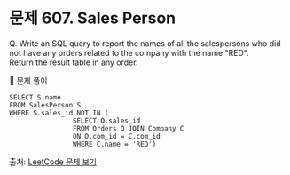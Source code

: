 # 문제 607. Sales Person

Q. Write an SQL query to report the names of all the salespersons who did not have any orders related to the company with the name "RED". <br>
Return the result table in any order.

🔑 문제 풀이
```mysql
SELECT S.name
FROM SalesPerson S
WHERE S.sales_id NOT IN (     
                SELECT O.sales_id
                FROM Orders O JOIN Company C
                ON O.com_id = C.com_id 
                WHERE C.name = 'RED') 
```

출처: [LeetCode 문제 보기](https://leetcode.com/problems/sales-person/description/)
